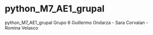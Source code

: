 # python_M7_AE1_grupal
python_M7_AE1_grupal
Grupo 6 Guillermo Ondarza - Sara Corvalan - Romina Velasco
